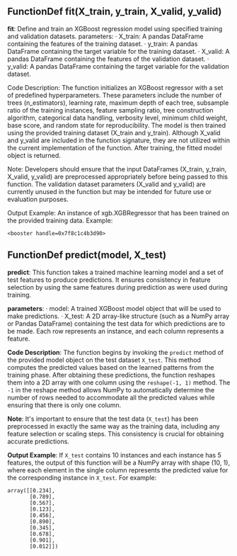 ## FunctionDef fit(X_train, y_train, X_valid, y_valid)
**fit**: Define and train an XGBoost regression model using specified training and validation datasets.
parameters:
· X_train: A pandas DataFrame containing the features of the training dataset.
· y_train: A pandas DataFrame containing the target variable for the training dataset.
· X_valid: A pandas DataFrame containing the features of the validation dataset.
· y_valid: A pandas DataFrame containing the target variable for the validation dataset.

Code Description: The function initializes an XGBoost regressor with a set of predefined hyperparameters. These parameters include the number of trees (n_estimators), learning rate, maximum depth of each tree, subsample ratio of the training instances, feature sampling ratio, tree construction algorithm, categorical data handling, verbosity level, minimum child weight, base score, and random state for reproducibility. The model is then trained using the provided training dataset (X_train and y_train). Although X_valid and y_valid are included in the function signature, they are not utilized within the current implementation of the function. After training, the fitted model object is returned.

Note: Developers should ensure that the input DataFrames (X_train, y_train, X_valid, y_valid) are preprocessed appropriately before being passed to this function. The validation dataset parameters (X_valid and y_valid) are currently unused in the function but may be intended for future use or evaluation purposes.

Output Example: An instance of xgb.XGBRegressor that has been trained on the provided training data.
Example:
```
<booster handle=0x7f8c1c4b3d90>
```
## FunctionDef predict(model, X_test)
**predict**: This function takes a trained machine learning model and a set of test features to produce predictions. It ensures consistency in feature selection by using the same features during prediction as were used during training.

**parameters**:
· model: A trained XGBoost model object that will be used to make predictions.
· X_test: A 2D array-like structure (such as a NumPy array or Pandas DataFrame) containing the test data for which predictions are to be made. Each row represents an instance, and each column represents a feature.

**Code Description**: The function begins by invoking the `predict` method of the provided model object on the test dataset `X_test`. This method computes the predicted values based on the learned patterns from the training phase. After obtaining these predictions, the function reshapes them into a 2D array with one column using the `reshape(-1, 1)` method. The `-1` in the reshape method allows NumPy to automatically determine the number of rows needed to accommodate all the predicted values while ensuring that there is only one column.

**Note**: It's important to ensure that the test data (`X_test`) has been preprocessed in exactly the same way as the training data, including any feature selection or scaling steps. This consistency is crucial for obtaining accurate predictions.

**Output Example**: If `X_test` contains 10 instances and each instance has 5 features, the output of this function will be a NumPy array with shape (10, 1), where each element in the single column represents the predicted value for the corresponding instance in `X_test`. For example:

```
array([[0.234],
       [0.789],
       [0.567],
       [0.123],
       [0.456],
       [0.890],
       [0.345],
       [0.678],
       [0.901],
       [0.012]])
```
